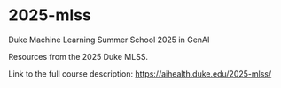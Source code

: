 # 2025-mlss
Duke Machine Learning Summer School 2025 in GenAI

Resources from the 2025 Duke MLSS.

Link to the full course description: https://aihealth.duke.edu/2025-mlss/
